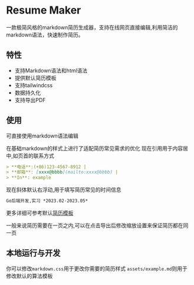 # Resume Maker

一款极简风格的markdown简历生成器，支持在线网页直接编辑,利用简洁的markdown语法，快速制作简历。

## 特性

- 支持Markdown语法和html语法
- 提供默认简历模板
- 支持tailwindcss
- 数据持久化
- 支持导出PDF

## 使用
可直接使用markdown语法编辑

在基础markdown的样式上进行了适配简历常见需求的优化
现在引用用于内容居中,如页首的联系方式
```md
> **电话**:(+86)123-4567-8912 |
> **邮箱**: [xxxx@bbbb](mailto:xxxx@bbbb) | 
> **In**: example
```
现在斜体默认右浮动,用于填写简历常见的时间信息
```md
Go后端开发,实习 *2023.02-2023.05* 
```
更多详细可参考默认[简历模板](./src/assets/example.md)

一般来说简历需要在一页之内,可以在点击导出后修改缩放设置来保证简历都在同一页


## 本地运行与开发

你可以修改`markdown.css`用于更改你需要的简历样式
`assets/example.md`则用于修改默认的算法模板
